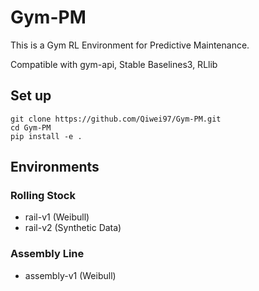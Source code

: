 # Gym-PM

This is a Gym RL Environment for Predictive Maintenance.

Compatible with gym-api, Stable Baselines3, RLlib

## Set up

```
git clone https://github.com/Qiwei97/Gym-PM.git
cd Gym-PM
pip install -e .
```
  
## Environments

### Rolling Stock
  * rail-v1 (Weibull)
  * rail-v2 (Synthetic Data)

### Assembly Line
  * assembly-v1 (Weibull)
